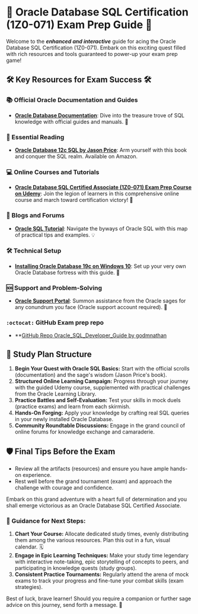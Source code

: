 # 🌟 Oracle Database SQL Certification (1Z0-071) Exam Prep Guide 🌟

Welcome to the **_enhanced and interactive_** guide for acing the Oracle Database SQL Certification (1Z0-071). Embark on this exciting quest filled with rich resources and tools guaranteed to power-up your exam prep game!

## 🛠️ Key Resources for Exam Success 🛠️

### 📚 Official Oracle Documentation and Guides
- **[Oracle Database Documentation](https://docs.oracle.com/en/database/)**: Dive into the treasure trove of SQL knowledge with official guides and manuals. 📖

### 📖 Essential Reading
- **[Oracle Database 12c SQL by Jason Price](https://www.amazon.com/Oracle-Database-12c-SQL-Jason/dp/0071799354)**: Arm yourself with this book and conquer the SQL realm. Available on Amazon.

### 💻 Online Courses and Tutorials
- **[Oracle Database SQL Certified Associate (1Z0-071) Exam Prep Course on Udemy](https://www.udemy.com/courses/search/?src=ukw&q=oracle-database-sql-certified-associate-1z0-071)**: Join the legion of learners in this comprehensive online course and march toward certification victory! 🏅

### 🧠 Blogs and Forums
- **[Oracle SQL Tutorial](https://www.oracletutorial.com/)**: Navigate the byways of Oracle SQL with this map of practical tips and examples. 💡

### 🛠️ Technical Setup
- **[Installing Oracle Database 19c on Windows 10](https://www.oracle.com/database/technologies/)**: Set up your very own Oracle Database fortress with this guide. 🏰

### 🆘 Support and Problem-Solving
- **[Oracle Support Portal](https://support.oracle.com/knowledge/Oracle%20Database%20Products/742060_1.html)**: Summon assistance from the Oracle sages for any conundrum you face (Oracle support account required). 🧙

### `:octocat:` GitHub Exam prep repo
- **[GitHub Repo Oracle_SQL_Developer_Guide by godmnathan](https://github.com/skunkworksza/ken099-lunde-Exam-Prep-1Z0-071-Oracle_SQL_Developer_Guide)

## 📅 Study Plan Structure

1. **Begin Your Quest with Oracle SQL Basics:** Start with the official scrolls (documentation) and the sage's wisdom (Jason Price's book).
2. **Structured Online Learning Campaign:** Progress through your journey with the guided Udemy course, supplemented with practical challenges from the Oracle Learning Library.
3. **Practice Battles and Self-Evaluation:** Test your skills in mock duels (practice exams) and learn from each skirmish.
4. **Hands-On Forging:** Apply your knowledge by crafting real SQL queries in your newly installed Oracle Database.
5. **Community Roundtable Discussions:** Engage in the grand council of online forums for knowledge exchange and camaraderie.

## 🛡️ Final Tips Before the Exam

- Review all the artifacts (resources) and ensure you have ample hands-on experience.
- Rest well before the grand tournament (exam) and approach the challenge with courage and confidence.

Embark on this grand adventure with a heart full of determination and you shall emerge victorious as an Oracle Database SQL Certified Associate.

### 🧭 Guidance for Next Steps:

1. **Chart Your Course:** Allocate dedicated study times, evenly distributing them among the various resources. Plan this out in a fun, visual calendar. 🗓️
2. **Engage in Epic Learning Techniques:** Make your study time legendary with interactive note-taking, epic storytelling of concepts to peers, and participating in knowledge quests (study groups).
3. **Consistent Practice Tournaments:** Regularly attend the arena of mock exams to track your progress and fine-tune your combat skills (exam strategies).

Best of luck, brave learner! Should you require a companion or further sage advice on this journey, send forth a message. 💌
